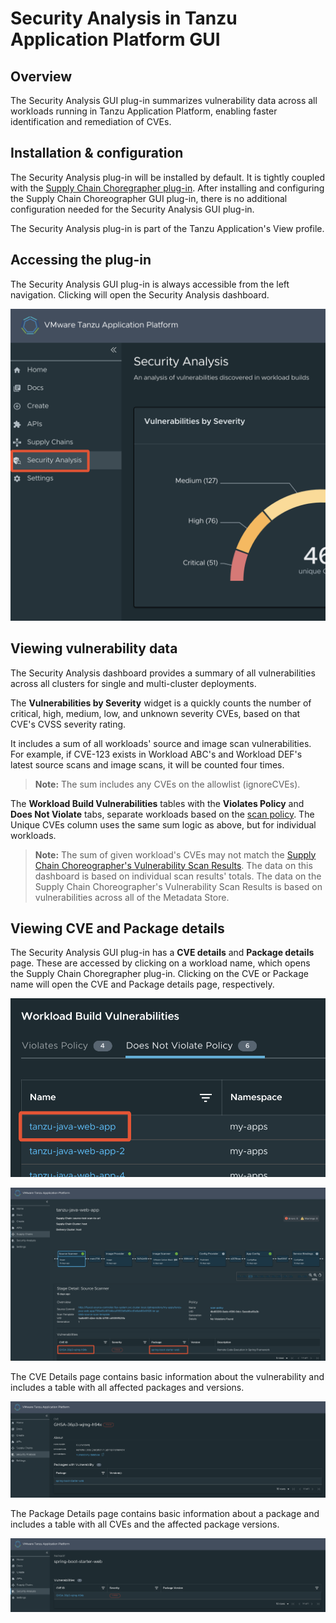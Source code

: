 # Security Analysis in Tanzu Application Platform GUI

## <a id="overview"></a> Overview

The Security Analysis GUI plug-in summarizes vulnerability data across all workloads running in Tanzu Application Platform, enabling faster identification and remediation of CVEs.

## <a id="install"></a> Installation & configuration

The Security Analysis plug-in will be installed by default.  It is tightly coupled with the [Supply Chain Choregrapher plug-in](./scc-tap-gui.hbs.md).  After installing and configuring the Supply Chain Choreographer GUI plug-in, there is no additional configuration needed for the Security Analysis GUI plug-in.

The Security Analysis plug-in is part of the Tanzu Application's View profile.

## <a id="accessing"></a> Accessing the plug-in

The Security Analysis GUI plug-in is always accessible from the left navigation.  Clicking will open the Security Analysis dashboard.

![Accessing the Security Analysis GUI](images/sagui-access-plug-in.png)

## <a id="viewing"></a> Viewing vulnerability data

The Security Analysis dashboard provides a summary of all vulnerabilities across all clusters for single and multi-cluster deployments.

<!-- ![Viewing workload build vulnerabilities](images/sagui-view-vulns.png) Where is this file? -->

The **Vulnerabilities by Severity** widget is a quickly counts the number of critical, high, medium, low, and unknown severity CVEs, based on that CVE's CVSS severity rating.

It includes a sum of all workloads' source and image scan vulnerabilities.  For example, if CVE-123 exists in Workload ABC's and Workload DEF's latest source scans and image scans, it will be counted four times.

>**Note:** The sum includes any CVEs on the allowlist (ignoreCVEs).

The **Workload Build Vulnerabilities** tables with the **Violates Policy** and **Does Not Violate** tabs, separate workloads based on the [scan policy](../../scst-scan/policies.hbs.md).  The Unique CVEs column uses the same sum logic as above, but for individual workloads.

>**Note:** The sum of given workload's CVEs may not match the [Supply Chain Choreographer's Vulnerability Scan Results](./scc-tap-gui.hbs.md#sc-view-scan-results).  The data on this dashboard is based on individual scan results' totals.  The data on the Supply Chain Choreographer's Vulnerability Scan Results is based on vulnerabilities across all of the Metadata Store.

## <a id="accessing-details"></a> Viewing CVE and Package details

The Security Analysis GUI plug-in has a **CVE details** and **Package details** page.  These are accessed by clicking on a workload name, which opens the Supply Chain Choregrapher plug-in.  Clicking on the CVE or Package name will open the CVE and Package details page, respectively.

![Navigating to Security Analysis details pages](./images/sagui-navigate-1.png)

![Navigating to Security Analysis details pages](./images/sagui-navigate-2.png)

The CVE Details page contains basic information about the vulnerability and includes a table with all affected packages and versions.

![CVE Details page](./images/sagui-cve-details.png)

The Package Details page contains basic information about a package and includes a table with all CVEs and the affected package versions.

![Package Details page](./images/sagui-package-details.png)

<!-- Nothing to see here right now. -->
